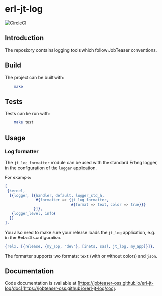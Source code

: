 
# erl-jt-log

[![CircleCI](https://circleci.com/gh/jobteaser-oss/erl-jt-log/tree/master.svg?style=svg)](https://circleci.com/gh/jobteaser-oss/erl-jt-log/tree/master)

## Introduction
The repository contains logging tools which follow JobTeaser conventions.

## Build
The project can be built with:

```sh
    make
```

## Tests
Tests can be run with:

```sh
    make test
```

## Usage
### Log formatter
The `jt_log_formatter` module can be used with the standard Erlang logger, in
the configuration of the `logger` application.

For example:

```erlang
[
 {kernel,
  [{logger, [{handler, default, logger_std_h,
              #{formatter => {jt_log_formatter,
                              #{format => text, color => true}}}
             }]},
   {logger_level, info}
  ]}
].
```

You also need to make sure your release loads the `jt_log` application,
e.g. in the Rebar3 configuration:

```erlang
{relx, [{release, {my_app, "dev"}, [inets, sasl, jt_log, my_app]}]}.
```

The formatter supports two formats: `text` (with or without colors) and `json`.

## Documentation
Code documentation is available at
[https://jobteaser-oss.github.io/erl-jt-log/doc](https://jobteaser-oss.github.io/erl-jt-log/doc).
